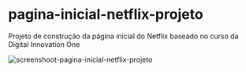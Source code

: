 # pagina-inicial-netflix-projeto

Projeto de construção da página inicial do Netflix baseado no curso da Digital Innovation One


![screenshoot-pagina-inicial-netflix-projeto](https://user-images.githubusercontent.com/73707828/99541056-ba20cb80-2986-11eb-8a31-0d1210e4bbf9.png)
